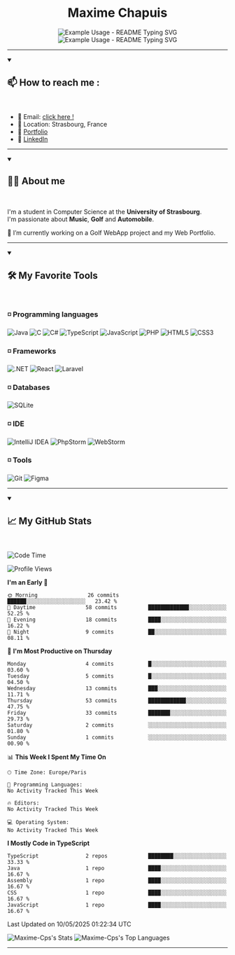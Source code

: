
<h1 align="center">Maxime Chapuis</h1>

<p align="center">
  <img src="https://readme-typing-svg.demolab.com/?lines=IT;Certainly+Coding+or+Golfing&font=Fira%20Code&center=true&width=380&height=50&duration=4000&pause=1000" alt="Example Usage - README Typing SVG">
    <br>
  <img src="https://readme-typing-svg.demolab.com/?lines=Student;right+now&font=Fira%20Code&center=true&width=380&height=50&duration=4000&pause=1000" alt="Example Usage - README Typing SVG">
</p>

---
<details open>
    <summary><h2>📫 How to reach me :</h2></summary>
<br>


  - 📧 Email: [click here !](maxime.chapuis60@gmail.com)
  - 📌 Location: Strasbourg, France
  - 📝 [Portfolio](https://myportfolio-maxime-chapuis.vercel.app/)
  - 📝 [LinkedIn](https://www.linkedin.com/in/maxime-chapuis-dev/)

</details>

---

<details open>
    <summary><h2>🙋🏻‍️ About me </h2></summary>
<br>

I'm a student in Computer Science at the **University of Strasbourg**.
<br>
I'm passionate about **Music**, **Golf** and **Automobile**.

🔭 I’m currently working on a Golf WebApp project and my Web Portfolio.

</details>

---

<details open>
    <summary><h2>🛠️ My Favorite Tools </h2></summary>
<br>

### ◽️ Programming languages

![Java](https://img.shields.io/badge/Java-007396?style=for-the-badge&logo=java&logoColor=white)
![C](https://img.shields.io/badge/C-00599C?style=for-the-badge&logo=&logoColor=white)
![C#](https://img.shields.io/badge/C%23-239120?style=for-the-badge&logo=c-sharp&logoColor=white)
![TypeScript](https://img.shields.io/badge/TypeScript-007ACC?style=for-the-badge&logo=typescript&logoColor=white)
![JavaScript](https://img.shields.io/badge/JavaScript-F7DF1E?style=for-the-badge&logo=javascript&logoColor=black)
![PHP](https://img.shields.io/badge/PHP-777BB4?style=for-the-badge&logo=php&logoColor=white)
![HTML5](https://img.shields.io/badge/HTML5-E34F26?style=for-the-badge&logo=html5&logoColor=white)
![CSS3](https://img.shields.io/badge/CSS3-1572B6?style=for-the-badge&logo=css3&logoColor=white)

### ◽️ Frameworks

![.NET](https://img.shields.io/badge/.NET-512BD4?style=for-the-badge&logo=.net&logoColor=white)
![React](https://img.shields.io/badge/React-0a7ea4?style=for-the-badge&logo=react&logoColor=white)
![Laravel](https://img.shields.io/badge/Laravel-DD0031?style=for-the-badge&logo=laravel&logoColor=white)

### ◽️ Databases

![SQLite](https://img.shields.io/badge/SQLite-4479A1?style=for-the-badge&logo=sqlite&logoColor=white)

### ◽️ IDE

![IntelliJ IDEA](https://img.shields.io/badge/IntelliJIDEA-000000?style=for-the-badge&logo=intellij-idea&logoColor=white)
![PhpStorm](https://img.shields.io/badge/PhpStorm-000000?style=for-the-badge&logo=phpstorm&logoColor=white)
![WebStorm](https://img.shields.io/badge/WebStorm-000000?style=for-the-badge&logo=webstorm&logoColor=white)

### ◽️ Tools

![Git](https://img.shields.io/badge/Git-F05032?style=for-the-badge&logo=git&logoColor=white)
![Figma](https://img.shields.io/badge/Figma-F05032?style=for-the-badge&logo=figma&logoColor=white)

</details>

---

<details open>
    <summary><h2>📈 My GitHub Stats</h2></summary>
<br>

<!--START_SECTION:waka-->
![Code Time](http://img.shields.io/badge/Code%20Time-109%20hrs%206%20mins-blue)

![Profile Views](http://img.shields.io/badge/Profile%20Views-0-blue)

**I'm an Early 🐤** 

```text
🌞 Morning                26 commits          ██████░░░░░░░░░░░░░░░░░░░   23.42 % 
🌆 Daytime                58 commits          █████████████░░░░░░░░░░░░   52.25 % 
🌃 Evening                18 commits          ████░░░░░░░░░░░░░░░░░░░░░   16.22 % 
🌙 Night                  9 commits           ██░░░░░░░░░░░░░░░░░░░░░░░   08.11 % 
```
📅 **I'm Most Productive on Thursday** 

```text
Monday                   4 commits           █░░░░░░░░░░░░░░░░░░░░░░░░   03.60 % 
Tuesday                  5 commits           █░░░░░░░░░░░░░░░░░░░░░░░░   04.50 % 
Wednesday                13 commits          ███░░░░░░░░░░░░░░░░░░░░░░   11.71 % 
Thursday                 53 commits          ████████████░░░░░░░░░░░░░   47.75 % 
Friday                   33 commits          ███████░░░░░░░░░░░░░░░░░░   29.73 % 
Saturday                 2 commits           ░░░░░░░░░░░░░░░░░░░░░░░░░   01.80 % 
Sunday                   1 commits           ░░░░░░░░░░░░░░░░░░░░░░░░░   00.90 % 
```


📊 **This Week I Spent My Time On** 

```text
🕑︎ Time Zone: Europe/Paris

💬 Programming Languages: 
No Activity Tracked This Week

🔥 Editors: 
No Activity Tracked This Week

💻 Operating System: 
No Activity Tracked This Week
```

**I Mostly Code in TypeScript** 

```text
TypeScript               2 repos             ████████░░░░░░░░░░░░░░░░░   33.33 % 
Java                     1 repo              ████░░░░░░░░░░░░░░░░░░░░░   16.67 % 
Assembly                 1 repo              ████░░░░░░░░░░░░░░░░░░░░░   16.67 % 
CSS                      1 repo              ████░░░░░░░░░░░░░░░░░░░░░   16.67 % 
JavaScript               1 repo              ████░░░░░░░░░░░░░░░░░░░░░   16.67 % 
```




 Last Updated on 10/05/2025 01:22:34 UTC
<!--END_SECTION:waka-->

![Maxime-Cps's Stats](https://github-readme-stats-maximes-projects-0d1947d9.vercel.app/api?username=Maxime-Cps&theme=blueberry&show_icons=true&hide_border=false&count_private=false)
![Maxime-Cps's Top Languages](https://github-readme-stats-maximes-projects-0d1947d9.vercel.app/api/top-langs/?username=Maxime-Cps&theme=blueberry&show_icons=true&hide_border=false&layout=compact)


</details>


---
